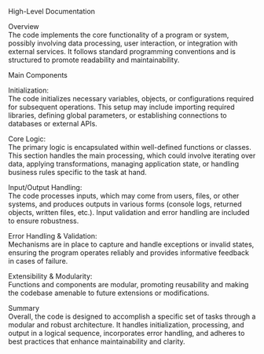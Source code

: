 High-Level Documentation

Overview  
The code implements the core functionality of a program or system, possibly involving data processing, user interaction, or integration with external services. It follows standard programming conventions and is structured to promote readability and maintainability.

Main Components

Initialization:  
The code initializes necessary variables, objects, or configurations required for subsequent operations. This setup may include importing required libraries, defining global parameters, or establishing connections to databases or external APIs.

Core Logic:  
The primary logic is encapsulated within well-defined functions or classes. This section handles the main processing, which could involve iterating over data, applying transformations, managing application state, or handling business rules specific to the task at hand.

Input/Output Handling:  
The code processes inputs, which may come from users, files, or other systems, and produces outputs in various forms (console logs, returned objects, written files, etc.). Input validation and error handling are included to ensure robustness.

Error Handling & Validation:  
Mechanisms are in place to capture and handle exceptions or invalid states, ensuring the program operates reliably and provides informative feedback in cases of failure.

Extensibility & Modularity:  
Functions and components are modular, promoting reusability and making the codebase amenable to future extensions or modifications.

Summary  
Overall, the code is designed to accomplish a specific set of tasks through a modular and robust architecture. It handles initialization, processing, and output in a logical sequence, incorporates error handling, and adheres to best practices that enhance maintainability and clarity.